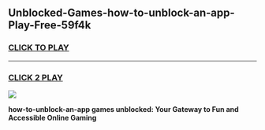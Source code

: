 
## Unblocked-Games-how-to-unblock-an-app-Play-Free-59f4k
<h3>
<a href="https://premium76.site?title=how-to-unblock-an-app&ref=23A">CLICK TO PLAY</a></h3>
<hr>

<h3>
<a href="https://premium76.site?title=how-to-unblock-an-app&ref=23A">CLICK 2 PLAY</a>
  
</h3>

<a href="https://premium76.site?title=how-to-unblock-an-app&ref=23A"><img src="https://clearcache.store/games.png"></a>


**how-to-unblock-an-app games unblocked: Your Gateway to Fun and Accessible Online Gaming**
